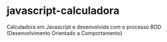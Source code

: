 # javascript-calculadora
Calculadora em Javascript e desenvolvida com o processo BDD (Desenvolvimento Orientado a Comportamento)
